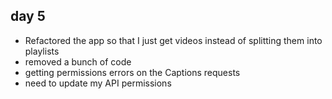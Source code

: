 ## day 5

* Refactored the app so that I just get videos instead of splitting them into playlists
* removed a bunch of code 
* getting permissions errors on the Captions requests
* need to update my API permissions
